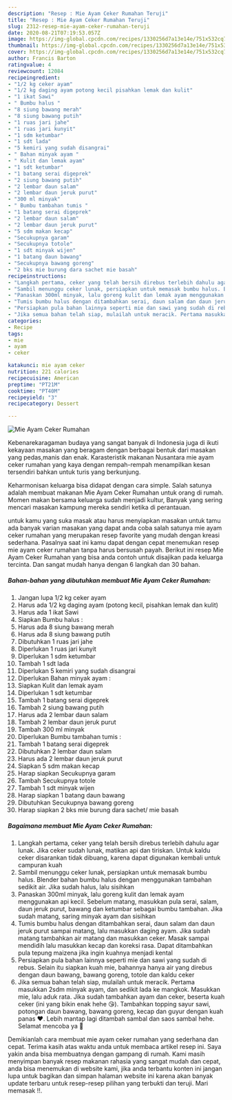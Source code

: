 ```yaml
---
description: "Resep : Mie Ayam Ceker Rumahan Teruji"
title: "Resep : Mie Ayam Ceker Rumahan Teruji"
slug: 2312-resep-mie-ayam-ceker-rumahan-teruji
date: 2020-08-21T07:19:53.057Z
image: https://img-global.cpcdn.com/recipes/1330256d7a13e14e/751x532cq70/mie-ayam-ceker-rumahan-foto-resep-utama.jpg
thumbnail: https://img-global.cpcdn.com/recipes/1330256d7a13e14e/751x532cq70/mie-ayam-ceker-rumahan-foto-resep-utama.jpg
cover: https://img-global.cpcdn.com/recipes/1330256d7a13e14e/751x532cq70/mie-ayam-ceker-rumahan-foto-resep-utama.jpg
author: Francis Barton
ratingvalue: 4
reviewcount: 12084
recipeingredient:
- "1/2 kg ceker ayam"
- "1/2 kg daging ayam potong kecil pisahkan lemak dan kulit"
- "1 ikat Sawi"
- " Bumbu halus "
- "8 siung bawang merah"
- "8 siung bawang putih"
- "1 ruas jari jahe"
- "1 ruas jari kunyit"
- "1 sdm ketumbar"
- "1 sdt lada"
- "5 kemiri yang sudah disangrai"
- " Bahan minyak ayam "
- " Kulit dan lemak ayam"
- "1 sdt ketumbar"
- "1 batang serai digeprek"
- "2 siung bawang putih"
- "2 lembar daun salam"
- "2 lembar daun jeruk purut"
- "300 ml minyak"
- " Bumbu tambahan tumis "
- "1 batang serai digeprek"
- "2 lembar daun salam"
- "2 lembar daun jeruk purut"
- "5 sdm makan kecap"
- "Secukupnya garam"
- "Secukupnya totole"
- "1 sdt minyak wijen"
- "1 batang daun bawang"
- "Secukupnya bawang goreng"
- "2 bks mie burung dara sachet mie basah"
recipeinstructions:
- "Langkah pertama, ceker yang telah bersih direbus terlebih dahulu agar lunak. Jika ceker sudah lunak, matikan api dan tiriskan. Untuk kaldu ceker disarankan tidak dibuang, karena dapat digunakan kembali untuk campuran kuah"
- "Sambil menunggu ceker lunak, persiapkan untuk memasak bumbu halus. Blender bahan bumbu halus dengan menggunakan tambahan sedikit air. Jika sudah halus, lalu sisihkan"
- "Panaskan 300ml minyak, lalu goreng kulit dan lemak ayam menggunakan api kecil. Sebelum matang, masukkan pula serai, salam, daun jeruk purut, bawang dan ketumbar sebagai bumbu tambahan. Jika sudah matang, saring minyak ayam dan sisihkan"
- "Tumis bumbu halus dengan ditambahkan serai, daun salam dan daun jeruk purut sampai matang, lalu masukkan daging ayam. Jika sudah matang tambahkan air matang dan masukkan ceker. Masak sampai mendidih lalu masukkan kecap dan koreksi rasa. Dapat ditambahkan pula tepung maizena jika ingin kuahnya menjadi kental"
- "Persiapkan pula bahan lainnya seperti mie dan sawi yang sudah di rebus. Selain itu siapkan kuah mie, bahannya hanya air yang direbus dengan daun bawang, bawang goreng, totole dan kaldu ceker"
- "Jika semua bahan telah siap, mulailah untuk meracik. Pertama masukkan 2sdm minyak ayam, dan sedikit lada ke mangkok. Masukkan mie, lalu aduk rata. Jika sudah tambahkan ayam dan ceker, beserta kuah ceker (ini yang bikin enak hehe 😘). Tambahkan topping sayur sawi, potongan daun bawang, bawang goreng, kecap dan guyur dengan kuah panas ♥️. Lebih mantap lagi ditambah sambal dan saos sambal hehe. Selamat mencoba ya 🥰"
categories:
- Recipe
tags:
- mie
- ayam
- ceker

katakunci: mie ayam ceker 
nutrition: 221 calories
recipecuisine: American
preptime: "PT21M"
cooktime: "PT40M"
recipeyield: "3"
recipecategory: Dessert

---
```



![Mie Ayam Ceker Rumahan](https://img-global.cpcdn.com/recipes/1330256d7a13e14e/751x532cq70/mie-ayam-ceker-rumahan-foto-resep-utama.jpg)

Kebenarekaragaman budaya yang sangat banyak di Indonesia juga di ikuti kekayaan masakan yang beragam dengan berbagai bentuk dari masakan yang pedas,manis dan enak. Karasteristik makanan Nusantara mie ayam ceker rumahan yang kaya dengan rempah-rempah menampilkan kesan tersendiri bahkan untuk turis yang berkunjung.




Keharmonisan keluarga bisa didapat dengan cara simple. Salah satunya adalah membuat makanan Mie Ayam Ceker Rumahan untuk orang di rumah. Momen makan bersama keluarga sudah menjadi kultur, Banyak yang sering mencari masakan kampung mereka sendiri ketika di perantauan.

untuk kamu yang suka masak atau harus menyiapkan masakan untuk tamu ada banyak varian masakan yang dapat anda coba salah satunya mie ayam ceker rumahan yang merupakan resep favorite yang mudah dengan kreasi sederhana. Pasalnya saat ini kamu dapat dengan cepat menemukan resep mie ayam ceker rumahan tanpa harus bersusah payah.
Berikut ini resep Mie Ayam Ceker Rumahan yang bisa anda contoh untuk disajikan pada keluarga tercinta. Dan sangat mudah hanya dengan 6 langkah dan 30 bahan.


<!--inarticleads1-->

##### Bahan-bahan yang dibutuhkan membuat Mie Ayam Ceker Rumahan:

1. Jangan lupa 1/2 kg ceker ayam
1. Harus ada 1/2 kg daging ayam (potong kecil, pisahkan lemak dan kulit)
1. Harus ada 1 ikat Sawi
1. Siapkan  Bumbu halus :
1. Harus ada 8 siung bawang merah
1. Harus ada 8 siung bawang putih
1. Dibutuhkan 1 ruas jari jahe
1. Diperlukan 1 ruas jari kunyit
1. Diperlukan 1 sdm ketumbar
1. Tambah 1 sdt lada
1. Diperlukan 5 kemiri yang sudah disangrai
1. Diperlukan  Bahan minyak ayam :
1. Siapkan  Kulit dan lemak ayam
1. Diperlukan 1 sdt ketumbar
1. Tambah 1 batang serai digeprek
1. Tambah 2 siung bawang putih
1. Harus ada 2 lembar daun salam
1. Tambah 2 lembar daun jeruk purut
1. Tambah 300 ml minyak
1. Diperlukan  Bumbu tambahan tumis :
1. Tambah 1 batang serai digeprek
1. Dibutuhkan 2 lembar daun salam
1. Harus ada 2 lembar daun jeruk purut
1. Siapkan 5 sdm makan kecap
1. Harap siapkan Secukupnya garam
1. Tambah Secukupnya totole
1. Tambah 1 sdt minyak wijen
1. Harap siapkan 1 batang daun bawang
1. Dibutuhkan Secukupnya bawang goreng
1. Harap siapkan 2 bks mie burung dara sachet/ mie basah




<!--inarticleads2-->

##### Bagaimana membuat  Mie Ayam Ceker Rumahan:

1. Langkah pertama, ceker yang telah bersih direbus terlebih dahulu agar lunak. Jika ceker sudah lunak, matikan api dan tiriskan. Untuk kaldu ceker disarankan tidak dibuang, karena dapat digunakan kembali untuk campuran kuah
1. Sambil menunggu ceker lunak, persiapkan untuk memasak bumbu halus. Blender bahan bumbu halus dengan menggunakan tambahan sedikit air. Jika sudah halus, lalu sisihkan
1. Panaskan 300ml minyak, lalu goreng kulit dan lemak ayam menggunakan api kecil. Sebelum matang, masukkan pula serai, salam, daun jeruk purut, bawang dan ketumbar sebagai bumbu tambahan. Jika sudah matang, saring minyak ayam dan sisihkan
1. Tumis bumbu halus dengan ditambahkan serai, daun salam dan daun jeruk purut sampai matang, lalu masukkan daging ayam. Jika sudah matang tambahkan air matang dan masukkan ceker. Masak sampai mendidih lalu masukkan kecap dan koreksi rasa. Dapat ditambahkan pula tepung maizena jika ingin kuahnya menjadi kental
1. Persiapkan pula bahan lainnya seperti mie dan sawi yang sudah di rebus. Selain itu siapkan kuah mie, bahannya hanya air yang direbus dengan daun bawang, bawang goreng, totole dan kaldu ceker
1. Jika semua bahan telah siap, mulailah untuk meracik. Pertama masukkan 2sdm minyak ayam, dan sedikit lada ke mangkok. Masukkan mie, lalu aduk rata. Jika sudah tambahkan ayam dan ceker, beserta kuah ceker (ini yang bikin enak hehe 😘). Tambahkan topping sayur sawi, potongan daun bawang, bawang goreng, kecap dan guyur dengan kuah panas ♥️. Lebih mantap lagi ditambah sambal dan saos sambal hehe. Selamat mencoba ya 🥰




Demikianlah cara membuat mie ayam ceker rumahan yang sederhana dan cepat. Terima kasih atas waktu anda untuk membaca artikel resep ini. Saya yakin anda bisa membuatnya dengan gampang di rumah. Kami masih menyimpan banyak resep makanan rahasia yang sangat mudah dan cepat, anda bisa menemukan di website kami, jika anda terbantu konten ini jangan lupa untuk bagikan dan simpan halaman website ini karena akan banyak update terbaru untuk resep-resep pilihan yang terbukti dan teruji. Mari memasak !!. 
